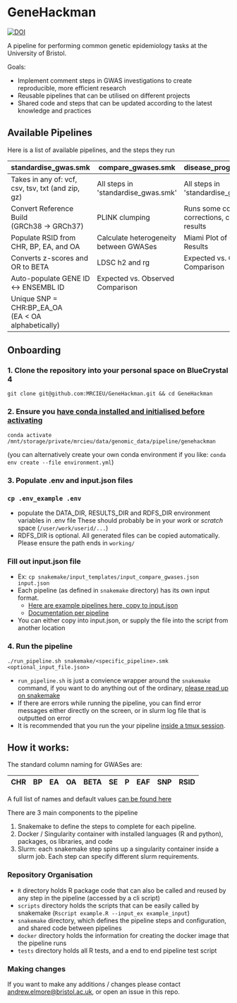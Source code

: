 # GeneHackman 

[![DOI](https://zenodo.org/badge/DOI/10.5281/zenodo.10624713.svg)](https://doi.org/10.5281/zenodo.10624713)

A pipeline for performing common genetic epidemiology tasks at the University of Bristol.

Goals:
* Implement comment steps in GWAS investigations to create reproducible, more efficient research
* Reusable pipelines that can be utilised on different projects
* Shared code and steps that can be updated according to the latest knowledge and practices

## Available Pipelines

Here is a list of available pipelines, and the steps they run

| standardise_gwas.smk                                    | compare_gwases.smk                     | disease_progression.smk                               | qtl_mr.smk                                      |
|---------------------------------------------------------|----------------------------------------|-------------------------------------------------------|-------------------------------------------------|
| Takes in any of: vcf, csv, tsv, txt (and zip, gz)       | All steps in 'standardise_gwas.smk'    | All steps in 'standardise_gwas.smk'                   | All steps in 'standardise_gwas.smk'             |
| Convert Reference Build<br/>(GRCh38 -> GRCh37)          | PLINK clumping                         | Runs some collider bias corrections, compares results | Run MR against top hits of specific QTL dataset |
| Populate RSID from CHR, BP, EA, and OA                  | Calculate heterogeneity between GWASes | Miami Plot of Collider Bias Results                   | Volcano Plot of Results                         |
| Converts z-scores and OR to BETA                        | LDSC h2 and rg                         | Expected vs. Observed Comparison                      | Run coloc of significant top hit MR results     |
| Auto-populate GENE ID <-> ENSEMBL ID                    | Expected vs. Observed Comparison       |                                                       |                                                 |
| Unique SNP = CHR:BP_EA_OA<br/> (EA < OA alphabetically) |                                        |                                                       |                                                 |

## Onboarding

### 1. Clone the repository into your personal space on BlueCrystal 4
`git clone git@github.com:MRCIEU/GeneHackman.git && cd GeneHackman`

### 2. Ensure you [have conda installed and initialised before activating](https://www.acrc.bris.ac.uk/protected/hpc-docs/software/python_conda.html)

`conda activate /mnt/storage/private/mrcieu/data/genomic_data/pipeline/genehackman`

(you can alternatively create your own conda environment if you like: `conda env create --file environment.yml`)

### 3. Populate .env and input.json files

### `cp .env_example .env`
* populate the DATA_DIR, RESULTS_DIR and RDFS_DIR environment variables in .env file
These should probably be in your *work* or *scratch* space (`/user/work/userid/...`)
* RDFS_DIR is optional.  All generated files can be copied automatically.  Please ensure the path
ends in `working/`

### Fill out input.json file
* Ex: `cp snakemake/input_templates/input_compare_gwases.json input.json`
* Each pipeline (as defined in `snakemake` directory) has its own input format.
  * [Here are example pipelines here, copy to input.json](snakemake/input_templates/)
  * [Documentation per pipeline](snakemake/PIPELINES.md)
* You can either copy into input.json, or supply the file into the script from another location

### 4. Run the pipeline

`./run_pipeline.sh snakemake/<specific_pipeline>.smk <optional_input_file.json>`

* `run_pipeline.sh` is just a convience wrapper around the `snakemake` command, if you want to do anything out of the ordinary, [please read up on snakemake](https://snakemake.readthedocs.io/en/v7.26.0/)
* If there are errors while running the pipeline, you can find error messages either directly on the screen, or in slurm log file that is outputted on error
* It is recommended that you run the your pipeline [inside a tmux session](https://github.com/MRCIEU/GeneHackman/wiki/Common-Errors#ssh-disconnection-while-pipeline-is-running).

## How it works:

The standard column naming for GWASes are:

| CHR | BP  | EA  | OA  | BETA | SE  | P   | EAF | SNP | RSID |
|-----|-----|-----|-----|------|-----|-----|-----|-----|:-----|

A full list of names and default values [can be found here](inst/extdata/predefined_column_maps.csv)

There are 3 main components to the pipeline
1. Snakemake to define the steps to complete for each pipeline.
2. Docker / Singularity container with installed languages (R and python), packages, os libraries, and code
3. Slurm: each snakemake step spins up a singularity container inside a slurm job.  Each step can specify different slurm requirements.

### Repository Organisation

* `R` directory holds R package code that can also be called and reused by any step in the pipeline (accessed by a cli script)
* `scripts` directory holds the scripts that can be easily called by snakemake (`Rscript example.R --input_ex example_input`)
* `snakemake` directory, which defines the pipeline steps and configuration, and shared code between pipelines
* `docker` directory holds the information for creating the docker image that the pipeline runs
* `tests` directory holds all R tests, and a end to end pipeline test script 

### Making changes

If you want to make any additions / changes please contact andrew.elmore@bristol.ac.uk, or open an issue in this repo.

